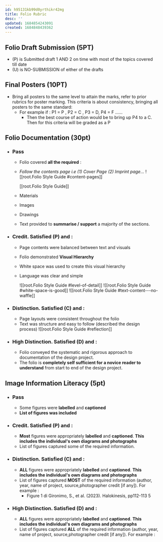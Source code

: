 ```yaml
---
id: h95131kb99d0yrthikr42mg
title: Folio Rubric
desc: ''
updated: 1684854243091
created: 1684848439362
---
```

## Folio Draft Submission (5PT)

* (P) is Submitted draft 1 AND 2 on time with most of the topics covered till date
* (U) is NO-SUBMISSION of either of the drafts

## Final Posters (10PT)

* Bring all posters to the same level to attain the marks, refer to prior rubrics for poster marking. This criteria is about consistency, bringing all posters to the same standard:
  * For example if : P1 = P , P2 = C , P3 = D, P4 = F ......
    * Then the best course of action would be to bring up P4 to a C. Then for this criteria will be graded as a P


## Folio Documentation (**30pt**)

* ### Pass

  * Folio covered **all the required** :
  * _Follow the contents page i.e (1) Cover Page (2) Imprint page..._
      ![[root.Folio Style Guide #content-pages]]

      [[root.Folio Style Guide]]
  * Materials 
  * Images
  * Drawings
  * Text provided to **summarise / support** a majority of the sections.

* ### Credit. Satisfied (P) and :

  * Page contents were balanced between text and visuals 
  * Folio demonstrated **Visual Hierarchy** 
  * White space was used to create this visual hierarchy 
  * Language was clear and simple
    
    ![[root.Folio Style Guide #level-of-detail]]
    ![[root.Folio Style Guide #white-space-is-good]]
    ![[root.Folio Style Guide #text-content---no-waffle]]
    
   
* ### Distinction. Satisfied (C) and :

  * Page layouts were consistent throughout the folio
  * Text was structure and easy to follow (described the design process)
    ![[root.Folio Style Guide #reflection]]

* ### High Distinction. Satisfied (D) and :

  * Folio conveyed the systematic and rigorous approach to documentation of the design project.
  * The folio is **completely self sufficient for a novice reader to understand** from start to end of the design project.

## Image Information Literacy (5pt)

* ### Pass

  * Some figures were **labelled** and **captioned** 
  * **List of figures was included**

* ### Credit. Satisfied (P) and :
  * **Most** figures were appropriately **labelled** and **captioned**. **This includes the individual's own diagrams and photographs**
  * List of figures captured some of the required information. 

* ### Distinction. Satisfied (C) and :
  * **ALL** figures were appropriately **labelled** and **captioned**. **This includes the individual's own diagrams and photographs**
  * List of figures captured **MOST** of the required information (author, year, name of project, source,photographer credit [if any]). For example : 
    * Figure 1 di Gironimo, S., et al. (2023). Halokinesis, pp112-113 5

* ### High Distinction. Satisfied (D) and :
  * **ALL** figures were appropriately **labelled** and **captioned**. **This includes the individual's own diagrams and photographs**
  * List of figures captured **ALL** of the required information (author, year, name of project, source,photographer credit [if any]). For example : 
 